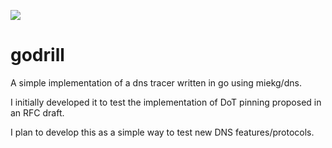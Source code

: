 ![](https://github.com/robingeuze/godrill/workflows/Go/badge.svg)
# godrill
A simple implementation of a dns tracer written in go using miekg/dns.

I initially developed it to test the implementation of DoT pinning proposed in an RFC draft.

I plan to develop this as a simple way to test new DNS features/protocols. 

